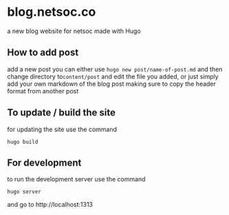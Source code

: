 # blog.netsoc.co

a new blog website for netsoc made with Hugo

## How to add post

add a new post you can either use `hugo new post/name-of-post.md` and then
change directory to`content/post` and edit the file you added, or just 
simply add your own markdown of the blog post making sure to copy the header
format from another post

## To update / build the site

for updating the site use the command

```
hugo build
```

## For development

to run the development server use the command

```
hugo server
```

and go to http://localhost:1313
